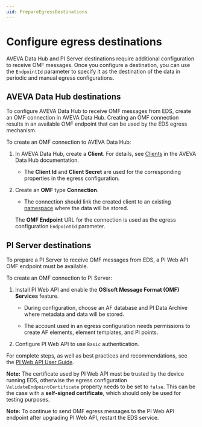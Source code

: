 ```yaml
---
uid: PrepareEgressDestinations
---
```


# Configure egress destinations

AVEVA Data Hub and PI Server destinations require additional configuration to receive OMF messages. Once you configure a destination, you can use the `EndpointId` parameter to specify it as the destination of the data in periodic and manual egress configurations.

## AVEVA Data Hub destinations

To configure AVEVA Data Hub to receive OMF messages from EDS, create an OMF connection in AVEVA Data Hub. Creating an OMF connection results in an available OMF endpoint that can be used by the EDS egress mechanism.

To create an OMF connection to AVEVA Data Hub:

1. In AVEVA Data Hub, create a **Client**. For details, see [Clients](https://docs.osisoft.com/bundle/ocs/page/set-up/clients/clients-concept.html) in the AVEVA Data Hub documentation.
   
   - The **Client Id** and **Client Secret** are used for the corresponding properties in the egress configuration.
   
1. Create an **OMF** type **Connection**.
   
   - The connection should link the created client to an existing [namespace](https://docs.osisoft.com/bundle/ocs/page/set-up/namespaces/namespaces-concept.html) where the data will be stored.
  
   The **OMF Endpoint** URL for the connection is used as the egress configuration `EndpointId` parameter.

## PI Server destinations

To prepare a PI Server to receive OMF messages from EDS, a PI Web API OMF endpoint must be available.

To create an OMF connection to PI Server:

1. Install PI Web API and enable the **OSIsoft Message Format (OMF) Services** feature.

    - During configuration, choose an AF database and PI Data Archive where metadata and data will be stored.
    
    - The account used in an egress configuration needs permissions to create AF elements, element templates, and PI points.

1. Configure PI Web API to use `Basic` authentication.

 For complete steps, as well as best practices and recommendations, see the [PI Web API User Guide](https://docs.osisoft.com/bundle/pi-web-api/page/pi-web-api.html).

**Note:** The certificate used by PI Web API must be trusted by the device running EDS, otherwise the egress configuration `ValidateEndpointCertificate` property needs to be set to `false`. This can be the case with a **self-signed certificate**, which should only be used for testing purposes.

**Note:** To continue to send OMF egress messages to the PI Web API endpoint after upgrading PI Web API, restart the EDS service.
<!-- What is used for the EndpointId parameter in this case? -->